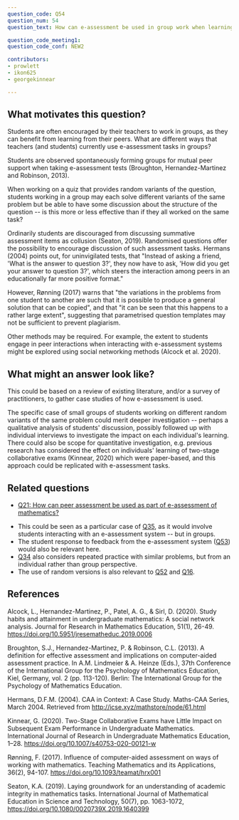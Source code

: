 ```yaml
---
question_code: Q54 
question_num: 54 
question_text: How can e-assessment be used in group work when learning mathematics, and what effect does the group element have on individuals' learning? 

question_code_meeting1:  
question_code_conf: NEW2 

contributors: 
- prowlett
- ikon625
- georgekinnear

---
```


## What motivates this question?

Students are often encouraged by their teachers to work in groups, as they can benefit from learning from their peers. What are different ways that teachers (and students) currently use e-assessment tasks in groups? 

Students are observed spontaneously forming groups for mutual peer support when taking e-assessment tests (Broughton, Hernandez-Martinez and Robinson, 2013). 

When working on a quiz that provides random variants of the question, students working in a group may each solve different variants of the same problem but be able to have some discussion about the structure of the question -- is this more or less effective than if they all worked on the same task? 

Ordinarily students are discouraged from discussing summative assessment items as collusion (Seaton, 2019). Randomised questions offer the possibility to encourage discussion of such assessment tasks. Hermans (2004) points out, for uninvigilated tests, that "Instead of asking a friend, 'What is the answer to question 3?', they now have to ask, 'How did you get your answer to question 3?', which steers the interaction among peers in an educationally far more positive format."

However, Rønning (2017) warns that "the variations in the problems from one student to another are such that it is possible to produce a general solution that can be copied", and that "it can be seen that this happens to a rather large extent", suggesting that parametrised question templates may not be sufficient to prevent plagiarism.

Other methods may be required. For example, the extent to students engage in peer interactions when interacting with e-assessment systems might be explored using social networking methods (Alcock et al. 2020).

## What might an answer look like?

This could be based on a review of existing literature, and/or a survey of practitioners, to gather case studies of how e-assessment is used.

The specific case of small groups of students working on different random variants of the same problem could merit deeper investigation -- perhaps a qualitative analysis of students' discussion, possibly followed up with individual interviews to investigate the impact on each individual's learning. There could also be scope for quantitative investigation, e.g. previous research has considered the effect on individuals' learning of two-stage collaborative exams (Kinnear, 2020) which were paper-based, and this approach could be replicated with e-assessment tasks.

## Related questions

- [Q21: How can peer assessment be used as part of e-assessment of mathematics?](Q21)
* This could be seen as a particular case of [Q35](Q35), as it would involve students interacting with an e-assessment system -- but in groups.
* The student response to feedback from the e-assessment system ([Q53](Q53)) would also be relevant here.
* [Q34](Q34) also considers repeated practice with similar problems, but from an individual rather than group perspective.
* The use of random versions is also relevant to [Q52](Q52) and [Q16](Q16).

## References

Alcock, L., Hernandez-Martinez, P., Patel, A. G., & Sirl, D. (2020). Study habits and attainment in undergraduate mathematics: A social network analysis. Journal for Research in Mathematics Education, 51(1), 26-49. https://doi.org/10.5951/jresematheduc.2019.0006 

Broughton, S.J., Hernandez-Martinez, P. & Robinson, C.L. (2013). A definition for effective assessment and implications on computer-aided assessment practice. In A.M. Lindmeier & A. Heinze (Eds.), 37th Conference of the International Group for the Psychology of Mathematics Education, Kiel, Germany, vol. 2 (pp. 113-120). Berlin: The International Group for the Psychology of Mathematics Education.

Hermans, D.F.M. (2004). CAA in Context: A Case Study. Maths-CAA Series, March 2004. Retrieved from http://icse.xyz/mathstore/node/61.html

Kinnear, G. (2020). Two-Stage Collaborative Exams have Little Impact on Subsequent Exam Performance in Undergraduate Mathematics. International Journal of Research in Undergraduate Mathematics Education, 1–28. https://doi.org/10.1007/s40753-020-00121-w

Rønning, F. (2017). Influence of computer-aided assessment on ways of working with mathematics. Teaching Mathematics and its Applications, 36(2), 94-107. https://doi.org/10.1093/teamat/hrx001

Seaton, K.A. (2019). Laying groundwork for an understanding of academic integrity in mathematics tasks. International Journal of Mathematical Education in Science and Technology, 50(7), pp. 1063-1072, https://doi.org/10.1080/0020739X.2019.1640399
